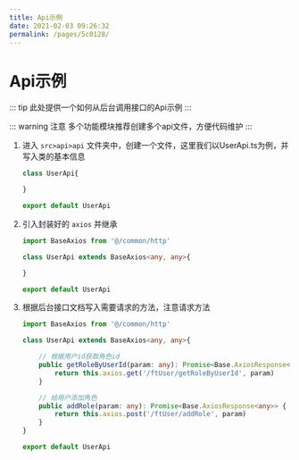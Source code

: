 ```yaml
---
title: Api示例
date: 2021-02-03 09:26:32
permalink: /pages/5c0128/
---
```

# Api示例

::: tip
此处提供一个如何从后台调用接口的Api示例
:::

::: warning 注意
多个功能模块推荐创建多个api文件，方便代码维护
:::

1. 进入 `src>api>api` 文件夹中，创建一个文件，这里我们以UserApi.ts为例，并写入类的基本信息
    ``` ts
    class UserApi{

    }

   export default UserApi
    ```
2. 引入封装好的 `axios` 并继承

    ``` ts {1,3}
   import BaseAxios from '@/common/http'

   class UserApi extends BaseAxios<any, any>{

    }

   export default UserApi
    ```
3. 根据后台接口文档写入需要请求的方法，注意请求方法

    ``` ts {5,6,7,8,10,11,12,13}
   import BaseAxios from '@/common/http'

   class UserApi extends BaseAxios<any, any>{

        // 根据用户id获取角色id
        public getRoleByUserId(param: any): Promise<Base.AxiosResponse<any>> {
            return this.axios.get('/ftUser/getRoleByUserId', param)
        }

        // 给用户添加角色
        public addRole(param: any): Promise<Base.AxiosResponse<any>> {
            return this.axios.post('/ftUser/addRole', param)
        }
    }

   export default UserApi
    ```
